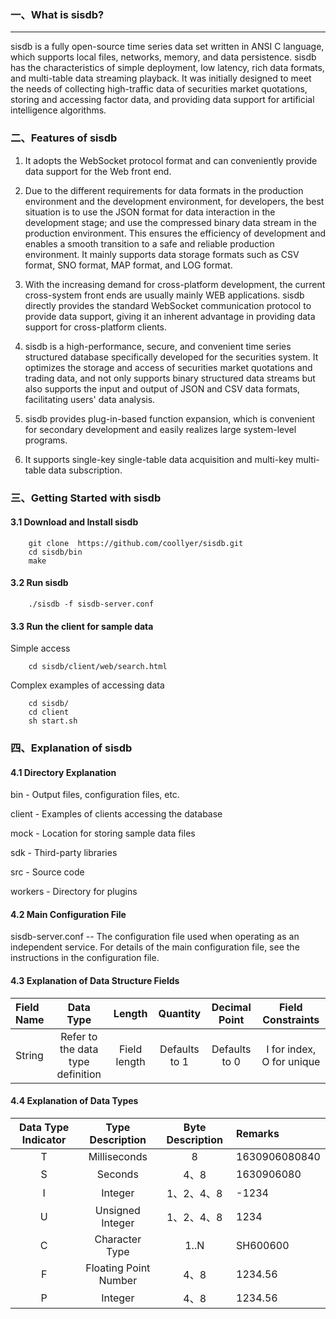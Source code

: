 ### 一、What is sisdb?

---

sisdb is a fully open-source time series data set written in ANSI C language, which supports local files, networks, memory, and data persistence.
sisdb has the characteristics of simple deployment, low latency, rich data formats, and multi-table data streaming playback.
It was initially designed to meet the needs of collecting high-traffic data of securities market quotations, storing and accessing factor data, and providing data support for artificial intelligence algorithms.

### 二、Features of sisdb

1. It adopts the WebSocket protocol format and can conveniently provide data support for the Web front end.
2. Due to the different requirements for data formats in the production environment and the development environment, for developers, the best situation is to use the JSON format for data interaction in the development stage; and use the compressed binary data stream in the production environment. This ensures the efficiency of development and enables a smooth transition to a safe and reliable production environment. It mainly supports data storage formats such as CSV format, SNO format, MAP format, and LOG format.

3. With the increasing demand for cross-platform development, the current cross-system front ends are usually mainly WEB applications. sisdb directly provides the standard WebSocket communication protocol to provide data support, giving it an inherent advantage in providing data support for cross-platform clients.
4. sisdb is a high-performance, secure, and convenient time series structured database specifically developed for the securities system. It optimizes the storage and access of securities market quotations and trading data, and not only supports binary structured data streams but also supports the input and output of JSON and CSV data formats, facilitating users' data analysis.
5. sisdb provides plug-in-based function expansion, which is convenient for secondary development and easily realizes large system-level programs.
6. It supports single-key single-table data acquisition and multi-key multi-table data subscription.


### 三、Getting Started with sisdb

#### 3.1 Download and Install sisdb

```shell
    git clone  https://github.com/coollyer/sisdb.git
    cd sisdb/bin
    make
```

#### 3.2 Run sisdb

```shell
    ./sisdb -f sisdb-server.conf 
```

#### 3.3 Run the client for sample data

Simple access
```shell
    cd sisdb/client/web/search.html
```

Complex examples of accessing data
```shell
    cd sisdb/
    cd client
    sh start.sh
```

### 四、Explanation of sisdb

#### 4.1 Directory Explanation

   bin - Output files, configuration files, etc.

   client - Examples of clients accessing the database

   mock - Location for storing sample data files
 
   sdk - Third-party libraries

   src - Source code

   workers - Directory for plugins

#### 4.2 Main Configuration File

sisdb-server.conf -- The configuration file used when operating as an independent service.
For details of the main configuration file, see the instructions in the configuration file.

#### 4.3 Explanation of Data Structure Fields

   | Field Name | Data Type | Length | Quantity | Decimal Point | Field Constraints | 
   | :---    | :----: | :----: | :----: | :----: | :----: |
   | String  | Refer to the data type definition | Field length | Defaults to 1 | Defaults to 0 | I for index, O for unique | 

#### 4.4 Explanation of Data Types
| Data Type Indicator | Type Description | Byte Description | Remarks |
| :---:     | :----: | :----: | :---- |
|  T   |Milliseconds      | 8       | 1630906080840  |
|  S   |Seconds        |4、8     | 1630906080|
|  I   |Integer      |1、2、4、8| -1234|
|  U   |Unsigned Integer |1、2、4、8| 1234|
|  C   |Character Type     |1..N     | SH600600 |
|  F   |Floating Point Number	     |4、8     | 1234.56|
|  P   |Integer      |4、8     | 1234.56|
   
